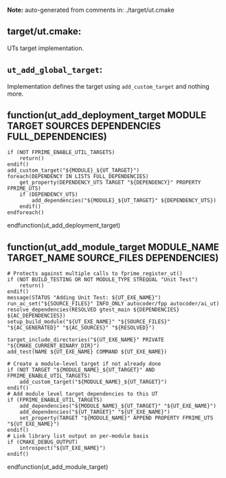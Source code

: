 **Note:** auto-generated from comments in: ./target/ut.cmake

## target/ut.cmake:

UTs target implementation.


## `ut_add_global_target`:

Implementation defines the target using `add_custom_target` and nothing more.


## function(ut_add_deployment_target MODULE TARGET SOURCES DEPENDENCIES FULL_DEPENDENCIES)
    if (NOT FPRIME_ENABLE_UTIL_TARGETS)
        return()
    endif()
    add_custom_target("${MODULE}_${UT_TARGET}")
    foreach(DEPENDENCY IN LISTS FULL_DEPENDENCIES)
        get_property(DEPENDENCY_UTS TARGET "${DEPENDENCY}" PROPERTY FPRIME_UTS)
        if (DEPENDENCY_UTS)
            add_dependencies("${MODULE}_${UT_TARGET}" ${DEPENDENCY_UTS})
        endif()
    endforeach()
endfunction(ut_add_deployment_target)




## function(ut_add_module_target MODULE_NAME TARGET_NAME SOURCE_FILES DEPENDENCIES)
    # Protects against multiple calls to fprime_register_ut()
    if (NOT BUILD_TESTING OR NOT MODULE_TYPE STREQUAL "Unit Test")
        return()
    endif()
    message(STATUS "Adding Unit Test: ${UT_EXE_NAME}")
    run_ac_set("${SOURCE_FILES}" INFO_ONLY autocoder/fpp autocoder/ai_ut)
    resolve_dependencies(RESOLVED gtest_main ${DEPENDENCIES} ${AC_DEPENDENCIES})
    setup_build_module("${UT_EXE_NAME}" "${SOURCE_FILES}" "${AC_GENERATED}" "${AC_SOURCES}" "${RESOLVED}")

    target_include_directories("${UT_EXE_NAME}" PRIVATE "${CMAKE_CURRENT_BINARY_DIR}")
    add_test(NAME ${UT_EXE_NAME} COMMAND ${UT_EXE_NAME})

    # Create a module-level target if not already done
    if (NOT TARGET "${MODULE_NAME}_${UT_TARGET}" AND FPRIME_ENABLE_UTIL_TARGETS)
        add_custom_target("${MODULE_NAME}_${UT_TARGET}")
    endif()
    # Add module level target dependencies to this UT
    if (FPRIME_ENABLE_UTIL_TARGETS)
        add_dependencies("${MODULE_NAME}_${UT_TARGET}" "${UT_EXE_NAME}")
        add_dependencies("${UT_TARGET}" "${UT_EXE_NAME}")
        set_property(TARGET "${MODULE_NAME}" APPEND PROPERTY FPRIME_UTS "${UT_EXE_NAME}")
    endif()
    # Link library list output on per-module basis
    if (CMAKE_DEBUG_OUTPUT)
        introspect("${UT_EXE_NAME}")
    endif()
endfunction(ut_add_module_target)
